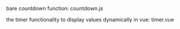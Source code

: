 bare countdown function:
    countdown.js

the timer functionality to display values dynamically in vue:
    timer.vue

